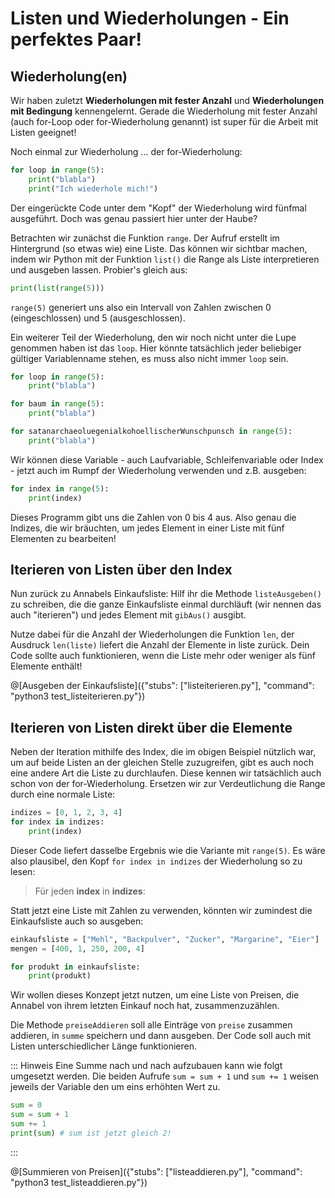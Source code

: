 # Listen und Wiederholungen - Ein perfektes Paar!

## Wiederholung(en)

Wir haben zuletzt **Wiederholungen mit fester Anzahl** und **Wiederholungen mit Bedingung** kennengelernt. Gerade die Wiederholung mit fester Anzahl (auch for-Loop oder for-Wiederholung genannt) ist super für die Arbeit mit Listen geeignet!

Noch einmal zur Wiederholung ... der for-Wiederholung:

```python runnable
for loop in range(5):
    print("blabla")
    print("Ich wiederhole mich!")
```

Der eingerückte Code unter dem "Kopf" der Wiederholung wird fünfmal ausgeführt.
Doch was genau passiert hier unter der Haube?

Betrachten wir zunächst die Funktion `range`. Der Aufruf erstellt im Hintergrund (so etwas wie) eine Liste. Das können wir sichtbar machen, indem wir Python mit der Funktion `list()` die Range als Liste interpretieren und ausgeben lassen. Probier's gleich aus:

```python runnable
print(list(range(5)))
```

`range(5)` generiert uns also ein Intervall von Zahlen zwischen 0 (eingeschlossen) und 5 (ausgeschlossen).

Ein weiterer Teil der Wiederholung, den wir noch nicht unter die Lupe genommen haben ist das `loop`. Hier könnte tatsächlich jeder beliebiger gültiger Variablenname stehen, es muss also nicht immer `loop` sein.

```python 
for loop in range(5):
    print("blabla")

for baum in range(5):
    print("blabla")

for satanarchaeoluegenialkohoellischerWunschpunsch in range(5):
    print("blabla")
```

Wir können diese Variable - auch Laufvariable, Schleifenvariable oder Index - jetzt auch im Rumpf der Wiederholung verwenden und z.B. ausgeben:

```python runnable
for index in range(5):
    print(index)
```

Dieses Programm gibt uns die Zahlen von 0 bis 4 aus. Also genau die Indizes, die wir bräuchten, um jedes Element in einer Liste mit fünf Elementen zu bearbeiten!

## Iterieren von Listen über den Index

Nun zurück zu Annabels Einkaufsliste: Hilf ihr die Methode `listeAusgeben()` zu schreiben, die die ganze Einkaufsliste einmal durchläuft (wir nennen das auch "iterieren") und jedes Element mit `gibAus()` ausgibt.

Nutze dabei für die Anzahl der Wiederholungen die Funktion `len`, der Ausdruck `len(liste)` liefert die Anzahl der Elemente in liste zurück. Dein Code sollte auch funktionieren, wenn die Liste mehr oder weniger als fünf Elemente enthält!

@[Ausgeben der Einkaufsliste]({"stubs": ["listeiterieren.py"], "command": "python3 test_listeiterieren.py"})

## Iterieren von Listen direkt über die Elemente

Neben der Iteration mithilfe des Index, die im obigen Beispiel nützlich war, um auf beide Listen an der gleichen Stelle zuzugreifen, gibt es auch noch eine andere Art die Liste zu durchlaufen. Diese kennen wir tatsächlich auch schon von der for-Wiederholung. Ersetzen wir zur Verdeutlichung die Range durch eine normale Liste:

```python runnable
indizes = [0, 1, 2, 3, 4]
for index in indizes:
    print(index)
```

Dieser Code liefert dasselbe Ergebnis wie die Variante mit `range(5)`. Es wäre also plausibel, den Kopf `for index in indizes` der Wiederholung so zu lesen:

> Für jeden **index** in **indizes**:  

Statt jetzt eine Liste mit Zahlen zu verwenden, könnten wir zumindest die Einkaufsliste auch so ausgeben:

```python runnable
einkaufsliste = ["Mehl", "Backpulver", "Zucker", "Margarine", "Eier"]
mengen = [400, 1, 250, 200, 4]

for produkt in einkaufsliste:
    print(produkt)
```

Wir wollen dieses Konzept jetzt nutzen, um eine Liste von Preisen, die Annabel von ihrem letzten Einkauf noch hat, zusammenzuzählen.

Die Methode `preiseAddieren` soll alle Einträge von `preise` zusammen addieren, in `summe` speichern und dann ausgeben. Der Code soll auch mit Listen unterschiedlicher Länge funktionieren.

::: Hinweis
Eine Summe nach und nach aufzubauen kann wie folgt umgesetzt werden.
Die beiden Aufrufe `sum = sum + 1` und `sum += 1` weisen jeweils der Variable den um eins erhöhten Wert zu.

```python
sum = 0
sum = sum + 1
sum += 1
print(sum) # sum ist jetzt gleich 2!
```
:::

@[Summieren von Preisen]({"stubs": ["listeaddieren.py"], "command": "python3 test_listeaddieren.py"})
